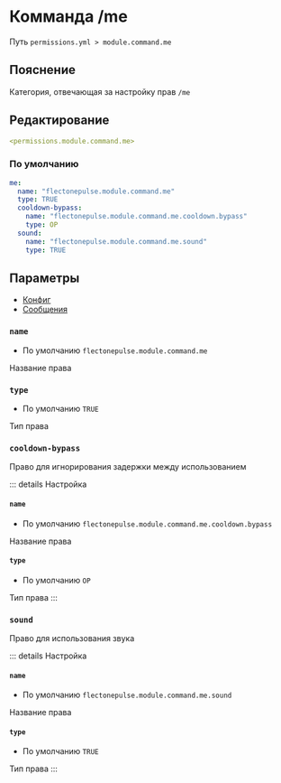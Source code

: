 # Комманда /me
Путь `permissions.yml > module.command.me`

## Пояснение
Категория, отвечающая за настройку прав `/me`

## Редактирование
```yaml
<permissions.module.command.me>
```

### По умолчанию
```yaml
me:
  name: "flectonepulse.module.command.me"
  type: TRUE
  cooldown-bypass:
    name: "flectonepulse.module.command.me.cooldown.bypass"
    type: OP
  sound:
    name: "flectonepulse.module.command.me.sound"
    type: TRUE
```

## Параметры

- [Конфиг](/en/config/module/command/me/)
- [Сообщения](/en/messages/ru_ru/module/command/me/)

### `name`
- По умолчанию `flectonepulse.module.command.me`

Название права

### `type`
- По умолчанию `TRUE`

Тип права

### `cooldown-bypass`

Право для игнорирования задержки между использованием

::: details Настройка
#### `name`
- По умолчанию `flectonepulse.module.command.me.cooldown.bypass`

Название права

#### `type`
- По умолчанию `OP`

Тип права
:::

### `sound`

Право для использования звука

::: details Настройка
#### `name`
- По умолчанию `flectonepulse.module.command.me.sound`

Название права

#### `type`
- По умолчанию `TRUE`

Тип права
:::

<!--@include: @/en/parts/permission.md-->


